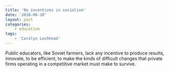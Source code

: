 ```yaml
---
title: 'No incentives in socialism'
date: '2016-06-10'
layout: post
categories:
    - education
tags:
    - 'Carolyn Lochhead'
---
```


Public educators, like Soviet farmers, lack any incentive to produce results, innovate, to be efficient, to make the kinds of difficult changes that private firms operating in a competitive market must make to survive.
